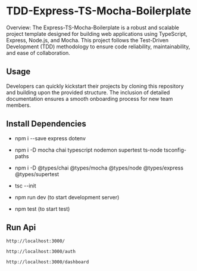 # TDD-Express-TS-Mocha-Boilerplate
Overview: The Express-TS-Mocha-Boilerplate is a robust and scalable project template designed for building web applications using TypeScript, Express, Node.js, and Mocha. This project follows the Test-Driven Development (TDD) methodology to ensure code reliability, maintainability, and ease of collaboration.

## Usage
Developers can quickly kickstart their projects by cloning this repository and building upon the provided structure. The inclusion of detailed documentation ensures a smooth onboarding process for new team members.

## Install Dependencies

- npm i --save express dotenv
- npm i -D mocha chai typescript nodemon supertest ts-node tsconfig-paths
- npm i -D @types/chai @types/mocha @types/node @types/express @types/supertest

- tsc --init

- npm run dev (to start development server)
- npm test (to start test)

## Run Api
```
http://localhost:3000/
```
```
http://localhost:3000/auth
```
```
http://localhost:3000/dashboard
```